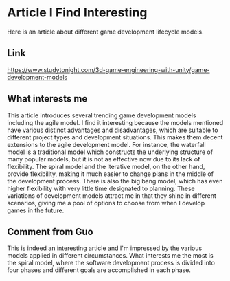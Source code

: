 # Article I Find Interesting
Here is an article about different game development lifecycle models.

## Link
https://www.studytonight.com/3d-game-engineering-with-unity/game-development-models

## What interests me
This article introduces several trending game development models including the agile model. I find it interesting because the models mentioned have various distinct advantages and disadvantages, which are suitable to different project types and development situations. This makes them decent extensions to the agile development model. For instance, the waterfall model is a traditional model which constructs the underlying structure of many popular models, but it is not as effective now due to its lack of flexibility. The spiral model and the iterative model, on the other hand, provide flexibility, making it much easier to change plans in the middle of the development process. There is also the big bang model, which has even higher flexibility with very little time designated to planning. These variations of development models attract me in that they shine in different scenarios, giving me a pool of options to choose from when I develop games in the future.

<h2>Comment from Guo</h2>
<p>This is indeed an interesting article and I'm impressed by the various models applied in different circumstances. What interests me the most is the spiral model, where the software development process is divided into four phases and different goals are accomplished in each phase. </p>